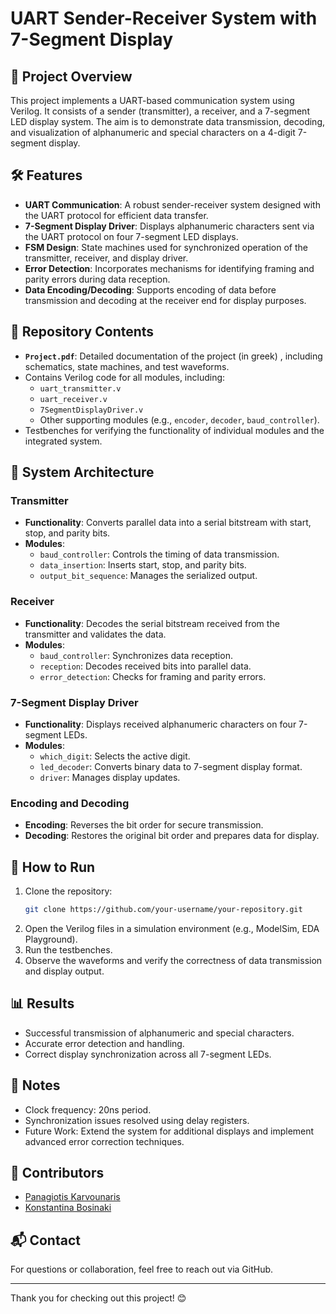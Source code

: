 # UART Sender-Receiver System with 7-Segment Display

## 📖 Project Overview
This project implements a UART-based communication system using Verilog. It consists of a sender (transmitter), a receiver, and a 7-segment LED display system. The aim is to demonstrate data transmission, decoding, and visualization of alphanumeric and special characters on a 4-digit 7-segment display.

## 🛠️ Features
- **UART Communication**: A robust sender-receiver system designed with the UART protocol for efficient data transfer.
- **7-Segment Display Driver**: Displays alphanumeric characters sent via the UART protocol on four 7-segment LED displays.
- **FSM Design**: State machines used for synchronized operation of the transmitter, receiver, and display driver.
- **Error Detection**: Incorporates mechanisms for identifying framing and parity errors during data reception.
- **Data Encoding/Decoding**: Supports encoding of data before transmission and decoding at the receiver end for display purposes.

## 📂 Repository Contents
- **`Project.pdf`**: Detailed documentation of the project (in greek) , including schematics, state machines, and test waveforms.
- Contains Verilog code for all modules, including:
  - `uart_transmitter.v`
  - `uart_receiver.v`
  - `7SegmentDisplayDriver.v`
  - Other supporting modules (e.g., `encoder`, `decoder`, `baud_controller`).
- Testbenches for verifying the functionality of individual modules and the integrated system.

## 📐 System Architecture
### Transmitter
- **Functionality**: Converts parallel data into a serial bitstream with start, stop, and parity bits.
- **Modules**:
  - `baud_controller`: Controls the timing of data transmission.
  - `data_insertion`: Inserts start, stop, and parity bits.
  - `output_bit_sequence`: Manages the serialized output.

### Receiver
- **Functionality**: Decodes the serial bitstream received from the transmitter and validates the data.
- **Modules**:
  - `baud_controller`: Synchronizes data reception.
  - `reception`: Decodes received bits into parallel data.
  - `error_detection`: Checks for framing and parity errors.

### 7-Segment Display Driver
- **Functionality**: Displays received alphanumeric characters on four 7-segment LEDs.
- **Modules**:
  - `which_digit`: Selects the active digit.
  - `led_decoder`: Converts binary data to 7-segment display format.
  - `driver`: Manages display updates.

### Encoding and Decoding
- **Encoding**: Reverses the bit order for secure transmission.
- **Decoding**: Restores the original bit order and prepares data for display.

## 🚀 How to Run
1. Clone the repository: 
   ```bash
   git clone https://github.com/your-username/your-repository.git
   ```
2. Open the Verilog files in a simulation environment (e.g., ModelSim, EDA Playground).
3. Run the testbenches.
4. Observe the waveforms and verify the correctness of data transmission and display output.

## 📊 Results
- Successful transmission of alphanumeric and special characters.
- Accurate error detection and handling.
- Correct display synchronization across all 7-segment LEDs.

## 📝 Notes
- Clock frequency: 20ns period.
- Synchronization issues resolved using delay registers.
- Future Work: Extend the system for additional displays and implement advanced error correction techniques.

## 🤝 Contributors
- [Panagiotis Karvounaris](https://github.com/karvounaris)
- [Konstantina Bosinaki](https://github.com/Nantina)

## 📬 Contact
For questions or collaboration, feel free to reach out via GitHub.

---

Thank you for checking out this project! 😊
